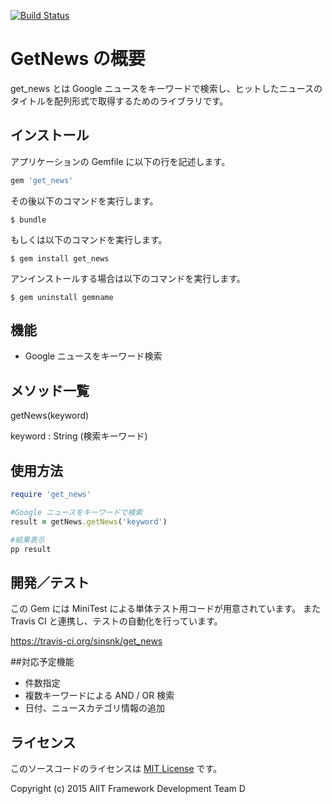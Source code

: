 [![Build Status](https://travis-ci.org/sinsnk/get_news.svg?branch=master)](https://travis-ci.org/sinsnk/get_news)
# GetNews の概要

get_news とは Google ニュースをキーワードで検索し、ヒットしたニュースのタイトルを配列形式で取得するためのライブラリです。


## インストール

アプリケーションの Gemfile に以下の行を記述します。


```ruby
gem 'get_news'
```

その後以下のコマンドを実行します。

    $ bundle

もしくは以下のコマンドを実行します。

    $ gem install get_news

アンインストールする場合は以下のコマンドを実行します。

    $ gem uninstall gemname


## 機能
* Google ニュースをキーワード検索

## メソッド一覧

getNews(keyword)

keyword : String (検索キーワード)


## 使用方法

```ruby
require 'get_news'

#Google ニュースをキーワードで検索
result = getNews.getNews('keyword')

#結果表示
pp result
```

## 開発／テスト

この Gem には MiniTest による単体テスト用コードが用意されています。
また Travis CI と連携し、テストの自動化を行っています。

https://travis-ci.org/sinsnk/get_news


##対応予定機能

* 件数指定
* 複数キーワードによる AND / OR 検索
* 日付、ニュースカテゴリ情報の追加


## ライセンス

このソースコードのライセンスは [MIT License](http://opensource.org/licenses/MIT) です。

Copyright (c) 2015 AIIT Framework Development Team D

